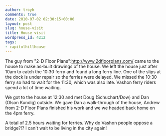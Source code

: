 ```yaml
---
author: troyh
comments: true
date: 2010-07-02 02:30:15+00:00
layout: post
slug: house-visit
title: House visit
wordpress_id: 4212
tags:
- capitolhillhouse
---
```


The guy from "2-D Floor Plans":http://www.2dfloorplans.com/ came to the house to make as-built drawings of the house. We left the house just after 10am to catch the 10:30 ferry and found a long ferry line. One of the slips at the dock is under repair so the ferries were delayed. We missed the 10:30 ferry so had to wait for the 11:30, which was also late. Vashon ferry riders spend a lot of time waiting.

We got to the house at 12:30 and met Doug (Schuchart/Dow) and Dan (Olson Kundig) outside. We gave Dan a walk-through of the house, Andrew from 2-D Floor Plans finished his work and we we headed back home on the 4pm ferry.

A total of 2.5 hours waiting for ferries. Why do Vashon people oppose a bridge?!? I can't wait to be living in the city again!
